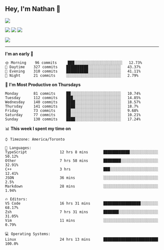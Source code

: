 ## Hey, I'm Nathan 👋

![](https://visitor-badge.laobi.icu/badge?page_id=nathan13888.visiter.badge)

[![](https://img.shields.io/badge/OS-Ubuntu-blue?style=flat-square&logo=ubuntu&logoColor=white)](https://en.wikipedia.org/wiki/Linux)
[![](https://img.shields.io/badge/Editor-VSCodeInsiders-blue?style=flat-square&logo=visual-studio-code&logoColor=white)](https://code.visualstudio.com/)
[![](https://img.shields.io/badge/Editor-Neovim-blue?style=flat-square&logo=vim&logoColor=white)](https://github.com/neovim/neovim)

![](https://github-readme-stats.vercel.app/api?username=Nathan13888&show_icons=true&theme=dracula&hide=stars&count_private=true)

---

<!--START_SECTION:waka-->
**I'm an early 🐤** 

```text
🌞 Morning    96 commits     ███░░░░░░░░░░░░░░░░░░░░░░   12.73% 
🌆 Daytime    327 commits    ██████████░░░░░░░░░░░░░░░   43.37% 
🌃 Evening    310 commits    ██████████░░░░░░░░░░░░░░░   41.11% 
🌙 Night      21 commits     ░░░░░░░░░░░░░░░░░░░░░░░░░   2.79%

```
📅 **I'm Most Productive on Thursdays** 

```text
Monday       81 commits     ██░░░░░░░░░░░░░░░░░░░░░░░   10.74% 
Tuesday      112 commits    ███░░░░░░░░░░░░░░░░░░░░░░   14.85% 
Wednesday    140 commits    ████░░░░░░░░░░░░░░░░░░░░░   18.57% 
Thursday     141 commits    ████░░░░░░░░░░░░░░░░░░░░░   18.7% 
Friday       73 commits     ██░░░░░░░░░░░░░░░░░░░░░░░   9.68% 
Saturday     77 commits     ██░░░░░░░░░░░░░░░░░░░░░░░   10.21% 
Sunday       130 commits    ████░░░░░░░░░░░░░░░░░░░░░   17.24%

```


📊 **This week I spent my time on** 

```text
⌚︎ Timezone: America/Toronto

💬 Languages: 
TypeScript               12 hrs 8 mins       ████████████░░░░░░░░░░░░░   50.12% 
Other                    7 hrs 58 mins       ████████░░░░░░░░░░░░░░░░░   32.91% 
C++                      3 hrs               ███░░░░░░░░░░░░░░░░░░░░░░   12.41% 
JSON                     36 mins             ░░░░░░░░░░░░░░░░░░░░░░░░░   2.5% 
Markdown                 28 mins             ░░░░░░░░░░░░░░░░░░░░░░░░░   1.94%

🔥 Editors: 
VS Code                  16 hrs 31 mins      █████████████████░░░░░░░░   68.17% 
Zsh                      7 hrs 31 mins       ███████░░░░░░░░░░░░░░░░░░   31.05% 
Vim                      11 mins             ░░░░░░░░░░░░░░░░░░░░░░░░░   0.79%

💻 Operating Systems: 
Linux                    24 hrs 13 mins      █████████████████████████   100.0%

```


<!--END_SECTION:waka-->
